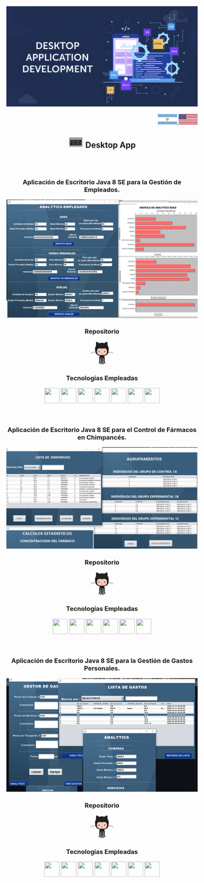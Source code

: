 <div align = "center">
<img src="./assets/img/projects/desktop-app.jpg" >
</div>

<br>

<div align="right">
    <a href="translations/README.es.md" target="_blank">
      <img src="assets/img/translations/arg-flag.jpg" width="10%" height="10%" />
  </a> 
   <a href="README.md" target="_blank">
      <img src="assets/img/translations/eeuu-flag.jpg" width="10%" height="10%" />
  </a> 
</div>

<div align="center">
  
##  <img width="40" height="30" src="assets/gifs/desktop.gif" />  Desktop App

</div>  

</br>

</br>

<div align="center">
<p align="center">

 ### Aplicación de Escritorio Java 8 SE para la Gestión de Empleados.

  <img src="https://raw.githubusercontent.com/andresWeitzel/Graphics/main/Proyectos/GestorEmpleados_app/Captura%20de%20pantalla%20(341).png">
  
  ###  Repositorio
  
 <div style="display: inline-block;"> 
   <div>
  <a href="https://github.com/andresWeitzel/Gestor_de_Empleados">
    <img width="60" height="60" src="https://github.com/andresWeitzel/Graphics/blob/master/GithubReadme/redes/github.gif" />
  </a>
 </div>
   
 ###  Tecnologías Empleadas
  
  
</p>

 <div style="display: inline-block;">
  <img width="40" height="40" src="https://cdn.icon-icons.com/icons2/2415/PNG/512/java_original_wordmark_logo_icon_146459.png" />
  <img width="40" height="40" src="https://cdn.icon-icons.com/icons2/2107/PNG/512/file_type_maven_icon_130397.png" />
  <img width="40" height="40" src="https://cdn.icon-icons.com/icons2/1381/PNG/512/netbeans_94416.png" />
  <img width="40" height="40" src="https://cdn.icon-icons.com/icons2/2415/PNG/512/mysql_original_wordmark_logo_icon_146417.png" />
  <img width="40" height="40" src="https://cdn.icon-icons.com/icons2/1381/PNG/512/xampp_94513.png" />
  <img width="40" height="40" src="https://cdn.icon-icons.com/icons2/2104/PNG/512/analytics_icon_129492.png" />
  <img width="40" height="40" src="https://cdn.jsdelivr.net/gh/devicons/devicon/icons/git/git-original.svg" />
 
  </div>
  </div>
  
  
  
 </br>
  
 </br>
 
 </br>
 
 
 

<div align="center">
<p align="center">
  
 ### Aplicación de Escritorio Java 8 SE para el Control de Fármacos en Chimpancés.

  <img src="https://github.com/andresWeitzel/Graphics/blob/main/Proyectos/FarmacoNTZ184/Captura%20de%20pantalla%20(515).png" >
  
 ###  Repositorio
  
 <div style="display: inline-block;"> 
   <div>
  <a href="https://github.com/andresWeitzel/Farmaco_NTZ184">
    <img width="60" height="60" src="https://github.com/andresWeitzel/Graphics/blob/master/GithubReadme/redes/github.gif" />
  </a>
 </div>
  
 ### Tecnologías Empleadas 
  
</p>


 <div style="display: inline-block;">
 <div style="display: inline-block;">
  <img width="40" height="40" src="https://cdn.icon-icons.com/icons2/2415/PNG/512/java_original_wordmark_logo_icon_146459.png" />
  <img width="40" height="40" src="https://cdn.icon-icons.com/icons2/2107/PNG/512/file_type_maven_icon_130397.png" />
  <img width="40" height="40" src="https://cdn.icon-icons.com/icons2/1381/PNG/512/netbeans_94416.png" />
  <img width="40" height="40" src="https://cdn.icon-icons.com/icons2/2415/PNG/512/mysql_original_wordmark_logo_icon_146417.png" />
  <img width="40" height="40" src="https://cdn.icon-icons.com/icons2/1381/PNG/512/xampp_94513.png" />
  <img width="40" height="40" src="https://cdn.jsdelivr.net/gh/devicons/devicon/icons/git/git-original.svg" />
 </div>
 </div>
  
  
  
  </br>

  </br>
  
 </br>
 
 
 

<div align="center">
<p align="center">
  
### Aplicación de Escritorio Java 8 SE para la Gestión de Gastos Personales.

  <img src="https://github.com/andresWeitzel/Graphics/blob/master/Proyectos/GestorGastosPersonales_app/Captura%20de%20pantalla%20(516).png">

 ###  Repositorio
  
 <div style="display: inline-block;"> 
   <div>
  <a href="https://github.com/andresWeitzel/Gestor_Gastos_Personales">
    <img width="60" height="60" src="https://github.com/andresWeitzel/Graphics/blob/master/GithubReadme/redes/github.gif" />
  </a>
 </div>
  
  
 ###  Tecnologías Empleadas 

</p>
  
 <div style="display: inline-block;">
  <img width="40" height="40" src="https://cdn.icon-icons.com/icons2/2415/PNG/512/java_original_wordmark_logo_icon_146459.png" />
  <img width="40" height="40" src="https://cdn.icon-icons.com/icons2/2107/PNG/512/file_type_maven_icon_130397.png" />
  <img width="40" height="40" src="https://cdn.icon-icons.com/icons2/1381/PNG/512/netbeans_94416.png" />
  <img width="40" height="40" src="https://cdn.icon-icons.com/icons2/2415/PNG/512/mysql_original_wordmark_logo_icon_146417.png" />
  <img width="40" height="40" src="https://cdn.icon-icons.com/icons2/1381/PNG/512/xampp_94513.png" />
  <img width="40" height="40" src="https://cdn.icon-icons.com/icons2/2104/PNG/512/analytics_icon_129492.png" />
  <img width="40" height="40" src="https://cdn.jsdelivr.net/gh/devicons/devicon/icons/git/git-original.svg" />
 
  </div>
 </div>
